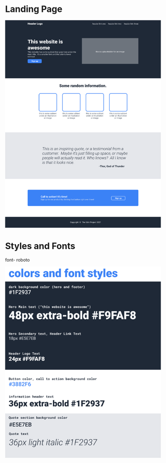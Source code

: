 # Landing Page

![landing page](images/landing-page.png)

# Styles and Fonts
font- roboto

![styles](images/styles.png)